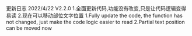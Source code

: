 更新日志
2022/4/22  V2.2.0
1.全面更新代码,功能没有改变,只是让代码逻辑变得易读
2.现在可以移动部位文字位置
1.Fully update the code, the function has not changed, just make the code logic easier to read
2.Partial text position can be moved now